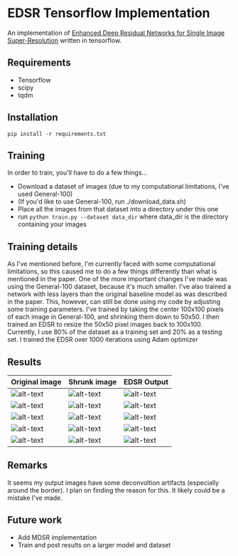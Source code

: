 # EDSR Tensorflow Implementation
An implementation of [Enhanced Deep Residual Networks for Single Image Super-Resolution](https://arxiv.org/pdf/1707.02921.pdf) written in tensorflow.

## Requirements
 - Tensorflow
 - scipy
 - tqdm

## Installation
 `pip install -r requirements.txt`

## Training
In order to train, you'll have to do a few things...
 - Download a dataset of images (due to my computational limitations, I've used General-100)
 - (If you'd like to use General-100, run ./download_data.sh)
 - Place all the images from that dataset into a directory under this one
 - run `python train.py --dataset data_dir` where data_dir is the directory containing your images

## Training details
As I've mentioned before, I'm currently faced with some computational limitations, so this
caused me to do a few things differently than what is mentioned in the paper. One of the
more important changes I've made was using the General-100 dataset, because it's much smaller.
I've also trained a network with less layers than the original baseline model as was described 
in the paper. This, however, can still be done using my code by adjusting some training parameters.
I've trained by taking the center 100x100 pixels of each image in General-100, and shrinking them down to 50x50.
I then trained an EDSR to resize the 50x50 pixel images back to 100x100. Currently, I use 80% of the
dataset as a training set and 20% as a testing set. I trained the EDSR over 1000 iterations using Adam optimizer

## Results
| Original image | Shrunk image | EDSR Output |
| -------------- | ------------ | ----------- |
| ![alt-text](https://github.com/jmiller656/EDSR-Tensorflow/blob/master/results/correct0.png "Original")          | ![alt-text](https://github.com/jmiller656/EDSR-Tensorflow/blob/master/results/input0.png "input")         | ![alt-text](https://github.com/jmiller656/EDSR-Tensorflow/blob/master/results/output0.png "shrunk")        |
| ![alt-text](https://github.com/jmiller656/EDSR-Tensorflow/blob/master/results/correct1.png "Original")          | ![alt-text](https://github.com/jmiller656/EDSR-Tensorflow/blob/master/results/input1.png "input")         | ![alt-text](https://github.com/jmiller656/EDSR-Tensorflow/blob/master/results/output1.png "shrunk")        |
| ![alt-text](https://github.com/jmiller656/EDSR-Tensorflow/blob/master/results/correct2.png "Original")          | ![alt-text](https://github.com/jmiller656/EDSR-Tensorflow/blob/master/results/input2.png "input")         | ![alt-text](https://github.com/jmiller656/EDSR-Tensorflow/blob/master/results/output2.png "shrunk")        |
| ![alt-text](https://github.com/jmiller656/EDSR-Tensorflow/blob/master/results/correct3.png "Original")          | ![alt-text](https://github.com/jmiller656/EDSR-Tensorflow/blob/master/results/input3.png "input")         | ![alt-text](https://github.com/jmiller656/EDSR-Tensorflow/blob/master/results/output3.png "shrunk")        |
| ![alt-text](https://github.com/jmiller656/EDSR-Tensorflow/blob/master/results/correct4.png "Original")          | ![alt-text](https://github.com/jmiller656/EDSR-Tensorflow/blob/master/results/input4.png "input")         | ![alt-text](https://github.com/jmiller656/EDSR-Tensorflow/blob/master/results/output4.png "shrunk")        |

## Remarks
It seems my output images have some deconvoltion artifacts (especially around the border). I plan on finding the reason for this. It likely could be a mistake I've made.

## Future work
- Add MDSR implementation
- Train and post results on a larger model and dataset
